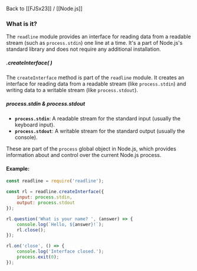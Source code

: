 Back to [[FJSx23]] / [[Node.js]]
### What is it?
The `readline` module provides an interface for reading data from a readable stream (such as `process.stdin`) one line at a time. It's a part of Node.js's standard library and does not require any additional installation.

##### .createInterface( )
The `createInterface` method is part of the `readline` module. It creates an interface for reading data from a readable stream (like `process.stdin`) and writing data to a writable stream (like `process.stdout`).

##### process.stdin & process.stdout
- **`process.stdin`**: A readable stream for the standard input (usually the keyboard input).
- **`process.stdout`**: A writable stream for the standard output (usually the console).

These are part of the `process` global object in Node.js, which provides information about and control over the current Node.js process.

#### Example:
```Node.js
const readline = require('readline'); 

const rl = readline.createInterface({ 
	input: process.stdin, 
	output: process.stdout 
}); 

rl.question('What is your name? ', (answer) => { 
	console.log(`Hello, ${answer}!`); 
	rl.close(); 
}); 

rl.on('close', () => { 
	console.log('Interface closed.'); 
	process.exit(0); 
});
```